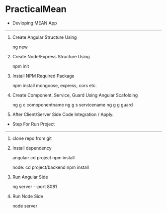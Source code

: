 # PracticalMean

* Devloping MEAN App
------------------------
1. Create Angular Structure Using

	ng new <projectname>
	
2. Create Node/Express Structure Using

	npm init

3. Install NPM Required Package

	npm install mongoose, express, cors etc.
	
4. Create Component, Service, Guard Using Angular Scafolding

	ng g c comoponentname
	ng g s servicename
	ng g g guard
	
5. After Client/Server Side  Code Integration / Apply.


* Step For Run Project
------------------------

1. clone repo from git

2.  Install dependency
	
	angular: cd project
		 npm install
	
	node:   cd project/backend
		npm install

3. Run Angular Side

	ng server --port 8081
	
4. Run Node Side

	node server
